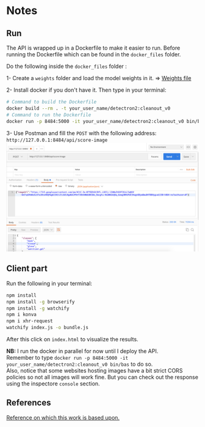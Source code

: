 # Notes

## Run  

The API is wrapped up in a Dockerfile to make it easier to run.
Before running the Dockerfile which can be found in the `docker_files` folder.

Do the following inside the `docker_files` folder :  

1- Create a `weights` folder and load the model weights in it. => [Weights file](https://drive.google.com/file/d/1Y4YeSB3mQ0PN9zuAdSPKtPV1jNpYa_IX/view?usp=sharing)

2- Install docker if you don't have it. Then type in your terminal:

```sh
# Command to build the Dockerfile
docker build --rm . -t your_user_name/detectron2:cleanout_v0
# Command to run the Dockerfile
docker run -p 8484:5000 -it your_user_name/detectron2:cleanout_v0 bin/bas
```

3- Use Postman and fill the `POST` with the following address: `http://127.0.0.1:8484/api/score-image`
![Postman Configuration](postman_config.png)

## Client part

Run the following in your terminal:

```sh
npm install
npm install -g browserify
npm install -g watchify
npm i konva
npm i xhr-request
watchify index.js -o bundle.js
```

After this click on `index.html` to visualize the results.

**NB:**
I run the docker in parallel for now until I deploy the API.  
Remember to type `docker run -p 8484:5000 -it your_user_name/detectron2:cleanout_v0 bin/bas` to do so.  
Also, notice that some websites hosting images have a bit strict CORS policies so not all images will work fine. But you can check out the response using the inspectore `console` section.  

## References

[Reference on which this work is based upon.](https://towardsdatascience.com/detectron2-the-basic-end-to-end-tutorial-5ac90e2f90e3)
